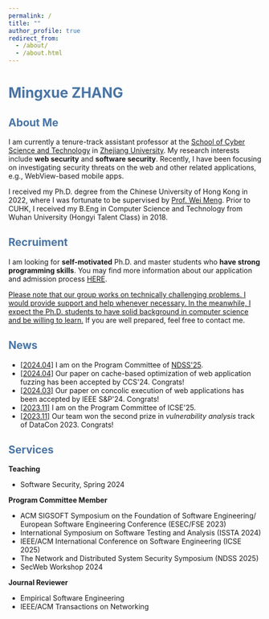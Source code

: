 ```yaml
---
permalink: /
title: ""
author_profile: true
redirect_from: 
  - /about/
  - /about.html
---
```

# <font color="#4974a5">Mingxue ZHANG</font>

## <font color="#4974a5">About Me</font>

I am currently a tenure-track assistant professor at the [School of Cyber Science and Technology](https://icsr.zju.edu.cn) in [Zhejiang University](https://www.zju.edu.cn). My research interests include **web security** and **software security**. Recently, I have been focusing on investigating security threats on the web and other related applications, e.g., WebView-based mobile apps.

I received my Ph.D. degree from the Chinese University of Hong Kong in 2022, where I was fortunate to be supervised by [Prof. Wei Meng](https://www.cse.cuhk.edu.hk/~wei). Prior to CUHK, I received my B.Eng in Computer Science and Technology from Wuhan University (Hongyi Talent Class) in 2018.

## <font color="#4974a5">Recruiment</font>

I am looking for **self-motivated** Ph.D. and master students who **have strong programming skills**. You may find more information about our application and admission process [HERE](http://www.cs.zju.edu.cn/csen/2022/0817/c27006a2609353/page.htm).
 
<ins>Please note that our group works on technically challenging problems. I would provide support and help whenever necessary. In the meanwhile, I expect the Ph.D. students to have solid background in computer science and be willing to learn.</ins> If you are well prepared, feel free to contact me. 

## <font color="#4974a5">News</font>

- <ins>[2024.04]</ins> I am on the Program Committee of [NDSS'25](https://www.ndss-symposium.org/ndss2025/).
- <ins>[2024.04]</ins> Our paper on cache-based optimization of web application fuzzing has been accepted by CCS'24. Congrats!
- <ins>[2024.03]</ins> Our paper on concolic execution of web applications has been accepted by IEEE S&P'24. Congrats!
- <ins>[2023.11]</ins> I am on the Program Committee of ICSE'25.
- <ins>[2023.11]</ins> Our team won the second prize in _vulnerability analysis_ track of DataCon 2023. Congrats!

## <font color="#4974a5">Services</font>

**Teaching**<br>
- Software Security, Spring 2024

**Program Committee Member**<br>
- ACM SIGSOFT Symposium on the Foundation of Software Engineering/ European Software Engineering Conference (ESEC/FSE 2023)<br>
- International Symposium on Software Testing and Analysis (ISSTA 2024)<br>
- IEEE/ACM International Conference on Software Engineering (ICSE 2025)<br>
- The Network and Distributed System Security Symposium (NDSS 2025)<br>
- SecWeb Workshop 2024

**Journal Reviewer**<br>
- Empirical Software Engineering<br> 
- IEEE/ACM Transactions on Networking 
